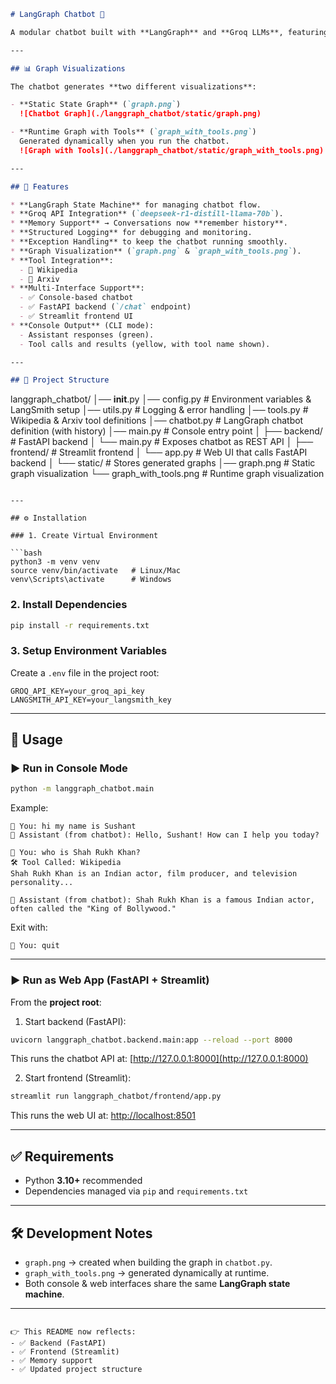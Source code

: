 ```markdown
# LangGraph Chatbot 🤖

A modular chatbot built with **LangGraph** and **Groq LLMs**, featuring logging, exception handling, graph visualization, REST API (FastAPI), and a Streamlit frontend.

---

## 📊 Graph Visualizations

The chatbot generates **two different visualizations**:

- **Static State Graph** (`graph.png`)  
  ![Chatbot Graph](./langgraph_chatbot/static/graph.png)

- **Runtime Graph with Tools** (`graph_with_tools.png`)  
  Generated dynamically when you run the chatbot.  
  ![Graph with Tools](./langgraph_chatbot/static/graph_with_tools.png)

---

## 📌 Features

* **LangGraph State Machine** for managing chatbot flow.
* **Groq API Integration** (`deepseek-r1-distill-llama-70b`).
* **Memory Support** → Conversations now **remember history**.
* **Structured Logging** for debugging and monitoring.
* **Exception Handling** to keep the chatbot running smoothly.
* **Graph Visualization** (`graph.png` & `graph_with_tools.png`).
* **Tool Integration**:
  - 🔎 Wikipedia
  - 📄 Arxiv
* **Multi-Interface Support**:
  - ✅ Console-based chatbot
  - ✅ FastAPI backend (`/chat` endpoint)
  - ✅ Streamlit frontend UI
* **Console Output** (CLI mode):
  - Assistant responses (green).
  - Tool calls and results (yellow, with tool name shown).

---

## 📂 Project Structure

```

langgraph\_chatbot/
│── **init**.py
│── config.py          # Environment variables & LangSmith setup
│── utils.py           # Logging & error handling
│── tools.py           # Wikipedia & Arxiv tool definitions
│── chatbot.py         # LangGraph chatbot definition (with history)
│── main.py            # Console entry point
│
├── backend/           # FastAPI backend
│   └── main.py        # Exposes chatbot as REST API
│
├── frontend/          # Streamlit frontend
│   └── app.py         # Web UI that calls FastAPI backend
│
└── static/            # Stores generated graphs
    │── graph.png          # Static graph visualization
    └── graph\_with\_tools.png  # Runtime graph visualization

````

---

## ⚙️ Installation

### 1. Create Virtual Environment

```bash
python3 -m venv venv
source venv/bin/activate   # Linux/Mac
venv\Scripts\activate      # Windows
````

### 2. Install Dependencies

```bash
pip install -r requirements.txt
```

### 3. Setup Environment Variables

Create a `.env` file in the project root:

```
GROQ_API_KEY=your_groq_api_key
LANGSMITH_API_KEY=your_langsmith_key   
```

---

## 🚀 Usage

### ▶️ Run in Console Mode

```bash
python -m langgraph_chatbot.main
```

Example:

```
👤 You: hi my name is Sushant
🤖 Assistant (from chatbot): Hello, Sushant! How can I help you today?

👤 You: who is Shah Rukh Khan?
🛠️ Tool Called: Wikipedia
Shah Rukh Khan is an Indian actor, film producer, and television personality...

🤖 Assistant (from chatbot): Shah Rukh Khan is a famous Indian actor, often called the "King of Bollywood."
```

Exit with:

```
👤 You: quit
```

---

### ▶️ Run as Web App (FastAPI + Streamlit)

From the **project root**:

1. Start backend (FastAPI):

```bash
uvicorn langgraph_chatbot.backend.main:app --reload --port 8000
```

This runs the chatbot API at: [http://127.0.0.1:8000](http://127.0.0.1:8000)

2. Start frontend (Streamlit):

```bash
streamlit run langgraph_chatbot/frontend/app.py
```

This runs the web UI at: [http://localhost:8501](http://localhost:8501)

---

## ✅ Requirements

* Python **3.10+** recommended
* Dependencies managed via `pip` and `requirements.txt`

---

## 🛠️ Development Notes

* `graph.png` → created when building the graph in `chatbot.py`.
* `graph_with_tools.png` → generated dynamically at runtime.
* Both console & web interfaces share the same **LangGraph state machine**.


---

```

👉 This README now reflects:
- ✅ Backend (FastAPI)  
- ✅ Frontend (Streamlit)  
- ✅ Memory support  
- ✅ Updated project structure  

```
